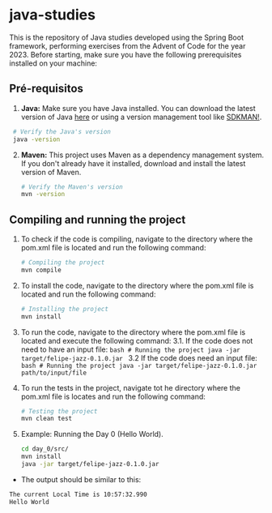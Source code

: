 # java-studies

This is the repository of Java studies developed using the Spring Boot framework, performing exercises from the Advent of Code for the year 2023. 
Before starting, make sure you have the following prerequisites installed on your machine:

## Pré-requisitos

1. **Java:** Make sure you have Java installed. You can download the latest version of Java [here](https://www.oracle.com/java/technologies/javase-downloads.html) or using a version management tool like [SDKMAN!](https://sdkman.io/).
   
  ```bash
   # Verify the Java's version
   java -version
  ```

2. **Maven:** This project uses Maven as a dependency management system. If you don't already have it installed, download and install the latest version of Maven.

   ``` bash 
   # Verify the Maven's version
   mvn -version
   ```
## Compiling and running the project

1. To check if the code is compiling, navigate to the directory where the pom.xml file is located and run the following command:
   
   ```bash
   # Compiling the project
   mvn compile
   ```

2. To install the code, navigate to the directory where the pom.xml file is located and run the following command:
   
   ```bash
   # Installing the project
   mvn install
   ```

3. To run the code, navigate to the directory where the pom.xml file is located and execute the following command:
    3.1. If the code does not need to have an input file: 
       ```bash
       # Running the project
       java -jar target/felipe-jazz-0.1.0.jar
       ```
    3.2 If the code does need an input file:
       ```bash
       # Running the project
       java -jar target/felipe-jazz-0.1.0.jar path/to/input/file
       ```
4. To run the tests in the project, navigate tot he directory where the pom.xml file is locates and run the following command:
   ```bash
   # Testing the project
   mvn clean test


5. Example: Running the Day 0 (Hello World).
   ```bash
   cd day_0/src/
   mvn install
   java -jar target/felipe-jazz-0.1.0.jar
   ```
  - The output should be similar to this:
   ```bash
   The current Local Time is 10:57:32.990
   Hello World
   ``` 




    
   

